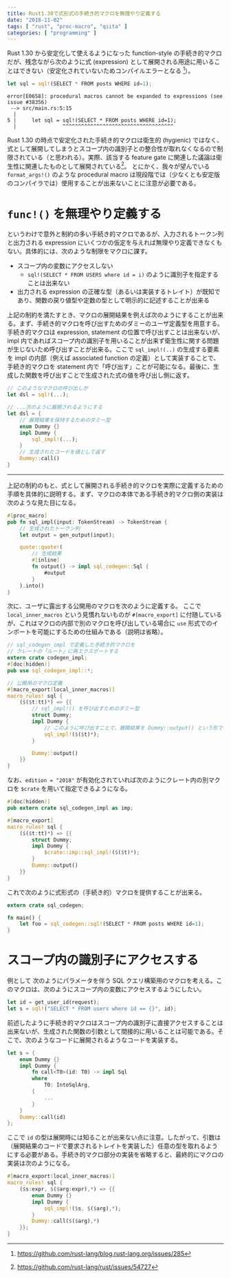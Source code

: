 ```yaml
---
title: Rust1.30で式形式の手続き的マクロを無理やり定義する
date: "2018-11-02"
tags: [ "rust", "proc-macro", "qiita" ]
categories: [ "programming" ]
---
```


<!-- more -->

Rust 1.30 から安定化して使えるようになった function-style の手続き的マクロだが、残念ながら次のように式 (expression) として展開される用途に用いることはできない（安定化されていないためコンパイルエラーとなる [^1]）。

```rust
let sql = sql!(SELECT * FROM posts WHERE id=1);
```

```
error[E0658]: procedural macros cannot be expanded to expressions (see issue #38356)
 --> src/main.rs:5:15
  |
5 |     let sql = sql!(SELECT * FROM posts WHERE id=1);
  |               ^^^^^^^^^^^^^^^^^^^^^^^^^^^^^^^^^^^^
```

Rust 1.30 の時点で安定化された手続き的マクロは衛生的 (hygienic) ではなく、式として展開してしまうとスコープ内の識別子との整合性が取れなくなるので制限されている（と思われる）。実際、該当する feature gate に関連した議論は衛生性に関連したものとして展開されている[^2]。
とにかく、我々が望んでいる `format_args!()` のような procedural macro は現段階では（少なくとも安定版のコンパイラでは）使用することが出来ないことに注意が必要である。

[^1]: https://github.com/rust-lang/blog.rust-lang.org/issues/285
[^2]: https://github.com/rust-lang/rust/issues/54727

# `func!()` を無理やり定義する
というわけで意外と制約の多い手続き的マクロであるが、入力されるトークン列と出力される expression にいくつかの仮定を与えれば無理やり定義できなくもない。具体的には、次のような制限をマクロに課す。

* スコープ内の変数にアクセスしない
  - `sql!(SELECT * FROM USERS where id = i)` のように識別子を指定することは出来ない
* 出力される expression の正確な型（あるいは実装するトレイト）が既知であり、関数の戻り値型や定数の型として明示的に記述することが出来る

上記の制約を満たすとき、マクロの展開結果を例えば次のようにすることが出来る。まず、手続き的マクロを呼び出すためのダミーのユーザ定義型を用意する。手続き的マクロは expression, statement の位置で呼び出すことは出来ないが、impl 内であればスコープ内の識別子を用いることが出来ず衛生性に関する問題が生じないため呼び出すことが出来る。ここで `sql_impl!(..)` の生成する要素を impl の内部（例えば associated function の定義）として実装することで、手続き的マクロを statement 内で「呼び出す」ことが可能になる。最後に、生成した関数を呼び出すことで生成された式の値を呼び出し側に返す。

```rust
// このようなマクロの呼び出しが
let dsl = sql!(...);

// ...次のように展開されるようにする
let dsl = {
    // 展開結果を保持するためのダミー型
    enum Dummy {}
    impl Dummy {
        sql_impl!(...);
    }
    // 生成されたコードを値として返す
    Dummy::call()
}
```

---

上記の制約のもと、式として展開される手続き的マクロを実際に定義するための手順を具体的に説明する。まず、マクロの本体である手続き的マクロ側の実装は次のような見た目になる。

```rust proc-macro側
#[proc_macro]
pub fn sql_impl(input: TokenStream) -> TokenStream {
    // 生成されたトークン列
    let output = gen_output(input);

    quote::quote!(
        // 生成結果
        #[inline]
        fn output() -> impl sql_codegen::Sql {
            #output
        }
    ).into()
}
```

次に、ユーザに露出する公開用のマクロを次のように定義する。
ここで `local_inner_macros` という見慣れないものが `#[macro_export]` に付随しているが、これはマクロの内部で別のマクロを呼び出している場合に `use` 形式でのインポートを可能にするための仕組みである（説明は省略）。

```rust 公開側
// sql_codegen_impl で定義した手続き的マクロを
// クレートの「ルート」に再エクスポートする
extern crate codegen_impl;
#[doc(hidden)]
pub use sql_codegen_impl::*;

// 公開用のマクロ定義
#[macro_export(local_inner_macros)]
macro_rules! sql {
    ($($t:tt)*) => {{
        // sql_impl!() を呼び出すためのダミー型
        struct Dummy;
        impl Dummy {
            // このように呼び出すことで、展開結果を Dummy::output() という形で得ることが出来るようになる
            sql_impl!($($t)*);
        }

        Dummy::output()
    }}
}
```

なお、`edition = "2018"` が有効化されていれば次のようにクレート内の別マクロを `$crate` を用いて指定できるようになる。

```rust
#[doc(hidden)]
pub extern crate sql_codegen_impl as imp;

#[macro_export]
macro_rules! sql {
    ($($t:tt)*) => {{
        struct Dummy;
        impl Dummy {
            $crate::imp::sql_impl!($($t)*);
        }
        Dummy::output()
    }}
}
```

これで次のように式形式の（手続き的）マクロを提供することが出来る。

```rust usage
extern crate sql_codegen;

fn main() {
    let foo = sql_codegen::sql!(SELECT * FROM posts WHERE id=1);
}
```

# スコープ内の識別子にアクセスする

例として 次のようにパラメータを伴う SQL クエリ構築用のマクロを考える。このマクロは、次のようにスコープ内の変数にアクセスするようにしたい。

```rust
let id = get_user_id(request);
let s = sql!("SELECT * FROM users where id == {}", id);
```

前述したように手続き的マクロはスコープ内の識別子に直接アクセスすることは出来ないが、生成された関数の引数として間接的に用いることは可能である。そこで、次のようなコードに展開されるようなコードを実装する。

```rust
let s = {
    enum Dummy {}
    impl Dummy {
        fn call<T0>(id: T0) -> impl Sql
        where
            T0: IntoSqlArg,
        {
            ...
        }
    }
    Dummy::call(id)
};
```

ここで `id` の型は展開時には知ることが出来ない点に注意。したがって、引数は（展開結果のコードで要求されるトレイトを実装した）任意の型を取れるようにする必要がある。手続き的マクロ部分の実装を省略すると、最終的にマクロの実装は次のようになる。

```rust
#[macro_export(local_inner_macros)]
macro_rules! sql {
    ($s:expr, $($arg:expr),*) => {{
        enum Dummy {}
        impl Dummy {
            sql_impl!($s, $($arg),*);
        }
        Dummy::call($($arg),*)
    }};
}
```
